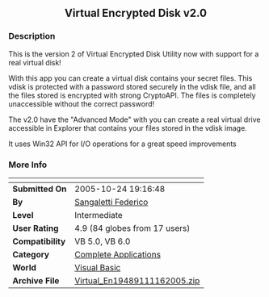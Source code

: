 ﻿<div align="center">

## Virtual Encrypted Disk v2\.0


</div>

### Description

This is the version 2 of Virtual Encrypted Disk Utility now with support for a real virtual disk!

With this app you can create a virtual disk contains your secret files. This vdisk is protected with a password stored securely in the vdisk file, and all the files stored is encrypted with strong CryptoAPI. The files is completely unaccessible without the correct password!

The v2.0 have the "Advanced Mode" with you can create a real virtual drive accessible in Explorer that contains your files stored in the vdisk image.

It uses Win32 API for I/O operations for a great speed improvements
 
### More Info
 


<span>             |<span>
---                |---
**Submitted On**   |2005-10-24 19:16:48
**By**             |[Sangaletti Federico](https://github.com/Planet-Source-Code/PSCIndex/blob/master/ByAuthor/sangaletti-federico.md)
**Level**          |Intermediate
**User Rating**    |4.9 (84 globes from 17 users)
**Compatibility**  |VB 5\.0, VB 6\.0
**Category**       |[Complete Applications](https://github.com/Planet-Source-Code/PSCIndex/blob/master/ByCategory/complete-applications__1-27.md)
**World**          |[Visual Basic](https://github.com/Planet-Source-Code/PSCIndex/blob/master/ByWorld/visual-basic.md)
**Archive File**   |[Virtual\_En19489111162005\.zip](https://github.com/Planet-Source-Code/sangaletti-federico-virtual-encrypted-disk-v2-0__1-63133/archive/master.zip)








